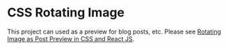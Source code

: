 # CSS Rotating Image
This project can used as a preview for blog posts, etc. 
Please see [Rotating Image as Post Preview in CSS and React JS](https://picoit.io/?p=241).